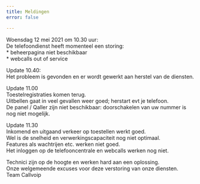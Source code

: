 ```yaml
---
title: Meldingen
error: false

---
```

Woensdag 12 mei 2021 om 10.30 uur:  
De telefoondienst heeft momenteel een storing:  
\* beheerpagina niet beschikbaar  
\* webcalls out of service

Update 10.40:  
Het probleem is gevonden en er wordt gewerkt aan herstel van de diensten.  
  
Update 11.00  
Toestelregistraties komen terug.   
Uitbellen gaat in veel gevallen weer goed; herstart evt je telefoon.   
De panel / Qaller zijn niet beschikbaar: doorschakelen van uw nummer is nog niet mogelijk.   
  
Update 11.30  
Inkomend en uitgaand verkeer op toestellen werkt goed.   
Wel is de snelheid en verwerkingscapaciteit nog niet optimaal.  
Features als wachtrijen etc. werken niet goed.   
Het inloggen op de telefooncentrale en webcalls werken nog niet.

Technici zijn op de hoogte en werken hard aan een oplossing.  
Onze welgemeende excuses voor deze verstoring van onze diensten.  
Team Callvoip